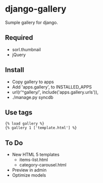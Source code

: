 # django-gallery
Sumple gallery for django.

## Required
* sorl.thumbnail
* jQuery

## Install
* Copy gallery to apps
* Add 'apps.gallery', to INSTALLED_APPS
* url(r'^gallery/', include('apps.gallery.urls')),
* ./manage.py syncdb

## Use tags
```
{% load gallery %}
{% gallery 1 ['template.html'] %}
```

## To Do
* New HTML 5 templates
	* items-list.html
	* category-carousel.html
* Preview in admin
* Optimize models

